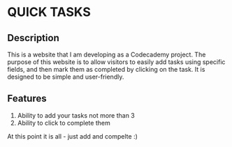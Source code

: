 # QUICK TASKS

## Description

This is a website that I am developing as a Codecademy project. The purpose of this website is to allow visitors to easily add tasks using specific fields, and then mark them as completed by clicking on the task. It is designed to be simple and user-friendly.

## Features

1. Ability to add your tasks not more than 3
2. Ability to click to complete them

At this point it is all - just add and compelte :)